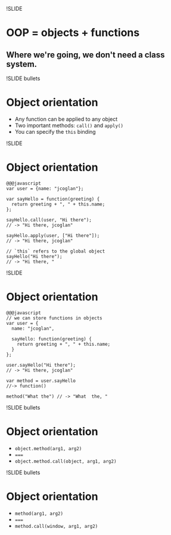 !SLIDE
# OOP = objects + functions
## Where we're going, we don't need a class system.


!SLIDE bullets
# Object orientation

* Any function can be applied to any object
* Two important methods: `call()` and `apply()`
* You can specify the `this` binding


!SLIDE
# Object orientation

    @@@javascript
    var user = {name: "jcoglan"};
    
    var sayHello = function(greeting) {
      return greeting + ", " + this.name;
    };
    
    sayHello.call(user, "Hi there");
    // -> "Hi there, jcoglan"
    
    sayHello.apply(user, ["Hi there"]);
    // -> "Hi there, jcoglan"
    
    // `this` refers to the global object
    sayHello("Hi there");
    // -> "Hi there, "


!SLIDE
# Object orientation

    @@@javascript
    // we can store functions in objects
    var user = {
      name: "jcoglan",
      
      sayHello: function(greeting) {
        return greeting + ", " + this.name;
      }
    };
    
    user.sayHello("Hi there");
    // -> "Hi there, jcoglan"
    
    var method = user.sayHello
    //-> function()
    
    method("What the") // -> "What  the, "


!SLIDE bullets
# Object orientation

* `object.method(arg1, arg2)`
* `===`
* `object.method.call(object, arg1, arg2)`


!SLIDE bullets
# Object orientation

* `method(arg1, arg2)`
* `===`
* `method.call(window, arg1, arg2)`

